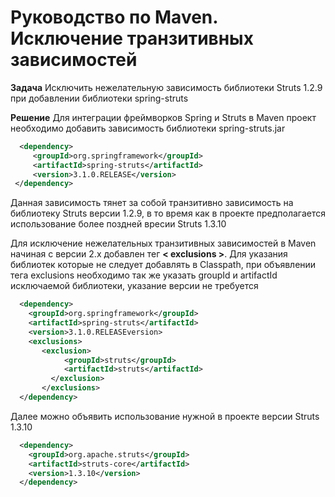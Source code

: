 # Руководство по Maven. Исключение транзитивных зависимостей

**Задача**
Исключить нежелательную зависимость библиотеки Struts 1.2.9 при добавлении библиотеки spring-struts

**Решение**
Для интеграции фреймворков Spring и Struts в Maven проект необходимо добавить зависимость библиотеки spring-struts.jar
```xml
  <dependency>
     <groupId>org.springframework</groupId>
     <artifactId>spring-struts</artifactId>
     <version>3.1.0.RELEASE</version>
 </dependency>
```

Данная зависимость тянет за собой транзитивно зависимость на библиотеку Struts версии 1.2.9, в то время как в проекте предполагается использование более поздней вресии Struts 1.3.10
 
Для исключение нежелательных транзитивных зависимостей в Maven начиная с версии 2.x добавлен тег **< exclusions >**.  Для указания библиотек которые не следует добавлять в Classpath, при объявлении тега exclusions необходимо так же указать groupId и artifactId исключаемой библиотеки, указание версии не требуется
```xml
  <dependency>
    <groupId>org.springframework</groupId>
    <artifactId>spring-struts</artifactId>
    <version>3.1.0.RELEASEversion>
    <exclusions>
       <exclusion>
            <groupId>struts</groupId>
            <artifactId>struts</artifactId>
         </exclusion>
       </exclusions>
  </dependency>
```
Далее можно объявить использование нужной в проекте версии Struts 1.3.10
```xml
  <dependency>
    <groupId>org.apache.struts</groupId>
    <artifactId>struts-core</artifactId>
    <version>1.3.10</version>
  </dependency>
``` 
